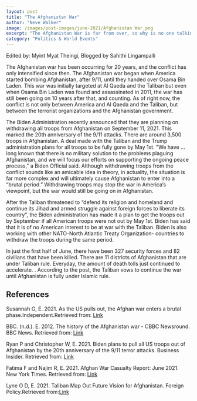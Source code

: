 ```yaml
---
layout: post
title: "The Afghanistan War"
author: "Neve Walker"
image: /images/post-images/june-2021/Afghanistan War.png
excerpt: "The Afghanistan War is far from over, so why is no one talking about it? A brief description of the plan Biden has to remove all troops from Afghanistan."
category: "Politics & World Events"
---
```

Edited by: Myint Myat Theingi, Blogged by Sahithi Lingampalli

The Afghanistan war has been occurring for 20 years, and the conflict has only intensified since then. The Afghanistan war began  when America started bombing Afghanistan, after 9/11, until they handed over Osama Bin Laden. This war was initially targeted at Al Qaeda and the Taliban but  even when Osama Bin Laden was found and assassinated in 2011, the war has still been going on 10 years after that, and counting. As of right now, the conflict is not only between America and Al Qaeda and the Taliban, but between the terrorist organizations and the Afghanistan government. 

The Biden Administration recently announced that they are  planning on withdrawing all troops from Afghanistan on September 11, 2021. This marked  the 20th anniversary of the 9/11 attacks. There are around 3,500 troops in Afghanistan. A deal made with the Taliban and the Trump administration plans for all troops to be fully gone by May 1st. "We have … long known that there is no military solution to the problems plaguing Afghanistan, and we will focus our efforts on supporting the ongoing peace process," a Biden Official said. Although withdrawing troops from the conflict sounds like an amicable  idea in theory, in actuality, the situation is far more complex and will ultimately cause Afghanistan to enter into a “brutal period.” Withdrawing troops may stop the war in America’s viewpoint, but the war would  still be going on in Afghanistan. 
	
After the Taliban threatened to “defend its religion and homeland and continue its Jihad and armed struggle against foreign forces to liberate its country”, the Biden administration has made it a plan to get the troops out by September if all American troops were not out by May 1st. Biden has said that it is of no American interest to be at war with the Taliban. Biden is also working with other NATO-North Atlantic Treaty Organization- countries to withdraw the troops during the same period.
	
In just the first half of June, there have been 327 security forces and 82 civilians that have been killed. There are 11 districts of Afghanistan that are under Taliban rule. Everyday, the amount of death tolls just continued to accelerate. . According to the post, the Taliban vows to continue the war until Afghanistan is fully under Islamic rule.


## References
Susannah G, E. 2021. As the US pulls out, the Afghan war enters a brutal phase.Independent.Retrieved from: [Link](https://www.independent.co.uk/news/world/middle-east/us-troop-out-afghanistan-war-b1863156.html)

BBC. (n.d.). E. 2012. The history of the Afghanistan war - CBBC Newsround. BBC News. Retrieved from: [Link](https://www.bbc.co.uk/newsround/15214375)

Ryan P and Christopher W, E. 2021. Biden plans to pull all US troops out of Afghanistan by the 20th anniversary of the 9/11 terror attacks. Business Insider. Retrieved from: [Link](https://www.businessinsider.com/biden-plan-withdraw-us-troops-afghanistan-911-report-2021-4)

Fatima F and Najim R, E. 2021. Afghan War Casualty Report: June 2021. New York Times. Retrieved from: [Link](https://www.nytimes.com/2021/06/03/world/asia/afghan-war-casualty-report-june-2021.html)

Lyne O D, E. 2021. Taliban Map Out Future Vision for Afghanistan. Foreign Policy.Retrieved from:[Link](https://foreignpolicy.com/2021/06/08/taliban-future-afghanistan-war-zabiullah-mujahid-interview/)